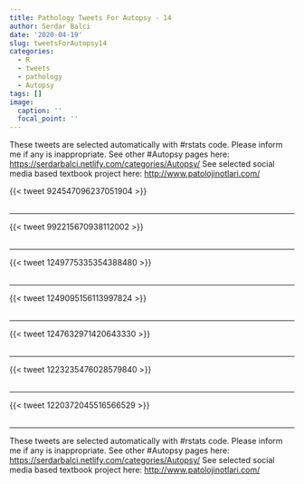 ```yaml
---
title: Pathology Tweets For Autopsy - 14
author: Serdar Balci
date: '2020-04-19'
slug: tweetsForAutopsy14
categories:
  - R
  - tweets
  - pathology
  - Autopsy
tags: []
image:
  caption: ''
  focal_point: ''
---
```



These tweets are selected automatically with #rstats code. Please inform me if any is inappropriate.
See other #Autopsy pages here: https://serdarbalci.netlify.com/categories/Autopsy/ 
See selected social media based textbook project here: http://www.patolojinotlari.com/

{{< tweet 924547096237051904 >}}
<br>
<br>
<hr>
{{< tweet 992215670938112002 >}}
<br>
<br>
<hr>
{{< tweet 1249775335354388480 >}}
<br>
<br>
<hr>
{{< tweet 1249095156113997824 >}}
<br>
<br>
<hr>
{{< tweet 1247632971420643330 >}}
<br>
<br>
<hr>
{{< tweet 1223235476028579840 >}}
<br>
<br>
<hr>
{{< tweet 1220372045516566529 >}}
<br>
<br>
<hr>


These tweets are selected automatically with #rstats code. Please inform me if any is inappropriate.
See other #Autopsy pages here: https://serdarbalci.netlify.com/categories/Autopsy/ 
See selected social media based textbook project here: http://www.patolojinotlari.com/
